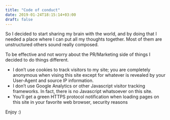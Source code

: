 ```yaml
---
title: "Code of conduct"
date: 2019-01-24T18:15:14+03:00
draft: false
---
```

So I decided to start sharing my brain with the world, and by doing that I needed a place where I can put all my thoughts together. Most of them are unstructured others sound really composed.

To be effective and not worry about the PR/Marketing side of things I decided to do things different.

- I don’t use cookies to track visitors to my site; you are completely anonymous when vising this site except for whatever is revealed by your User-Agent and source IP information.
- I don’t use Google Analytics or other Javascript visitor tracking frameworks. In fact, there is no Javascript whatsoever on this site.
- You’ll get a green HTTPS protocol notification when loading pages on this site in your favorite web browser, security reasons

Enjoy :)